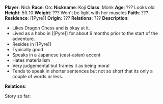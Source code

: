**Player**: Nick
**Race**: Orc
**Nickname**: Koji
**Class**: Monk
**Age**:  ??? Looks old
**Height**: 5ft 10
**Weight**: ??? Won't be light with her muscles
**Faith**: ???
**Residence**: [[Pyre]]
**Origin**: ???
**Relations**: ???
**Description**: 

- Likes Dragon Chess and is okay at it.
- Lived as a hobo in [[Pyre]] for about 6 months prior to the start of the adventure.
- Resides in [[Pyre]]
- Typically good
- Speaks in a Japanese (east-asian) accent
- Hates materialism
- Very judgemental but frames it as being moral
- Tends to speak in shorter sentences but not so short that its only a couple of words or less.

**Relations**: 

Story so far: